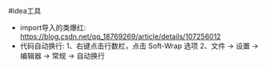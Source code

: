 #idea工具
- import导入的类爆红:
https://blog.csdn.net/qq_18769269/article/details/107256012
- 代码自动换行: 
1、右键点击行数栏，点击 Soft-Wrap 选项
2、文件 -> 设置 -> 编辑器 -> 常规 -> 自动换行

